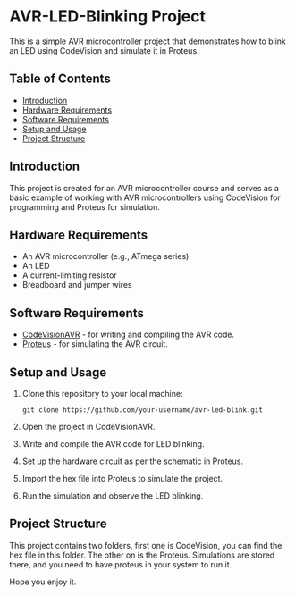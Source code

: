 # AVR-LED-Blinking Project

This is a simple AVR microcontroller project that demonstrates how to blink an LED using CodeVision and simulate it in Proteus.

## Table of Contents
- [Introduction](#introduction)
- [Hardware Requirements](#hardware-requirements)
- [Software Requirements](#software-requirements)
- [Setup and Usage](#setup-and-usage)
- [Project Structure](#project-structure)


## Introduction

This project is created for an AVR microcontroller course and serves as a basic example of working with AVR microcontrollers using CodeVision for programming and Proteus for simulation.

## Hardware Requirements

- An AVR microcontroller (e.g., ATmega series)
- An LED
- A current-limiting resistor
- Breadboard and jumper wires

## Software Requirements

- [CodeVisionAVR](https://www.hpinfotech.ro/cvavr.htm) - for writing and compiling the AVR code.
- [Proteus](https://www.labcenter.com/) - for simulating the AVR circuit.

## Setup and Usage



1. Clone this repository to your local machine:

   ```shell
   git clone https://github.com/your-username/avr-led-blink.git
2. Open the project in CodeVisionAVR.

3. Write and compile the AVR code for LED blinking.

4. Set up the hardware circuit as per the schematic in Proteus.

5. Import the hex file into Proteus to simulate the project.

6. Run the simulation and observe the LED blinking.

## Project Structure

This project contains two folders, first one is CodeVision, you can find the hex file in this folder. The other on is the Proteus. Simulations are stored there, and you need to have proteus in your system to run it. 

Hope you enjoy it. 
